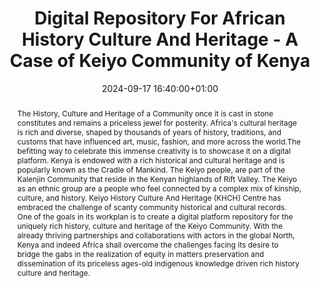 ---
abstract: 'The History, Culture and Heritage of a Community once it is cast in stone
  constitutes and remains a priceless jewel for posterity. Africa''s cultural heritage
  is rich and diverse, shaped by thousands of years of history, traditions, and customs
  that have influenced art, music, fashion, and more across the world.The befitting
  way to celebrate this immense creativity is to showcase it on a digital platform.
  Kenya is endowed with a rich historical and cultural heritage and is popularly known
  as the Cradle of Mankind.

  The Keiyo people, are part of the Kalenjin Community that reside in the Kenyan highlands
  of Rift Valley. The Keiyo as an ethnic group are a people who feel connected by
  a complex mix of kinship, culture, and history.

  Keiyo History Culture And Heritage (KHCH) Centre has embraced the challenge of scanty
  community historical and cultural records. One of the goals in its workplan is to
  create a digital platform repository for the uniquely rich history, culture and
  heritage of the Keiyo Community. With the already thriving partnerships and collaborations
  with actors in the global North, Kenya and indeed Africa shall overcome the challenges
  facing its desire to bridge the gabs in the realization of equity in matters preservation
  and dissemination of its priceless ages-old indigenous knowledge driven rich history
  culture and heritage.'
creators:
- Chris Kiptoo
- Christopher Chepken
- Joseph Kiplagat
date: 2024-09-17 16:40:00+01:00
document_url: https://ipres2024.pubpub.org/pub/mp5h8q05/download/pdf
grand_parent: iPRES
institutions: []
keywords:
- approaches to preservation
- start 2 preserve
landing_page_url: https://ipres2024.pubpub.org/pub/mp5h8q05/
language: eng
layout: publication
license: Creative Commons Attribution Share-Alike 4.0 (CC-BY-SA-4.0)
notes_url: https://docs.google.com/document/d/1QaM-23veDJpSDV0c31avxpj7N9yzi82UpA5LXQjgyRM/edit#heading=h.aar4tupij1po
parent: iPRES 2024
publication_type: paper
size: null
slides_url: ''
source_name: iPRES
stream_url: https://www.archief.vlaanderen.be/archief/records/dossiers/5acb210228ce4315ae650812d056a482329eb83ed2dc42398a51505dc153be81/documents/32af20969ae4432e92ec34b4858d646eb0bc0e923d964404a63fd266c97ef4ee
title: Digital Repository For African History Culture And Heritage - A Case of Keiyo
  Community  of Kenya
year: 2024
---